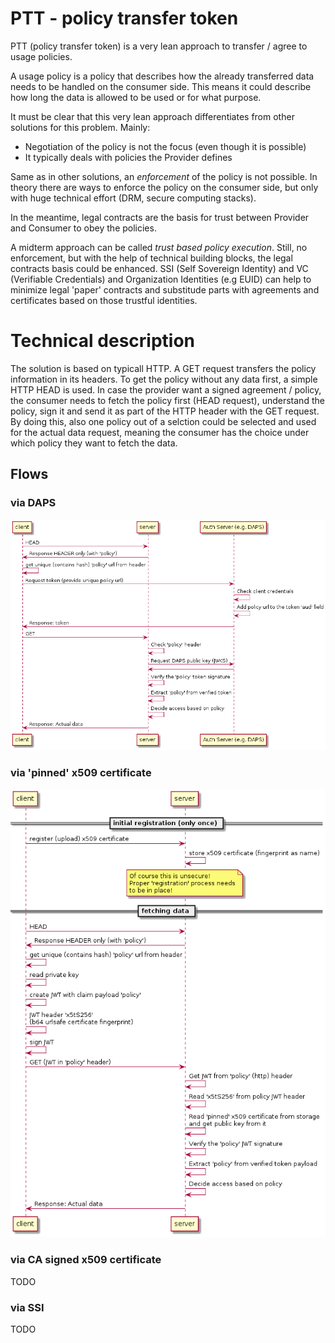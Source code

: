 # PTT - policy transfer token
PTT (policy transfer token) is a very lean approach to transfer / agree to usage policies.

A usage policy is a policy that describes how the already transferred data needs to be handled on the consumer side. This means it could describe how long the data is allowed to be used or for what purpose.

It must be clear that this very lean approach differentiates from other solutions for this problem. Mainly:
- Negotiation of the policy is not the focus (even though it is possible)
- It typically deals with policies the Provider defines

Same as in other solutions, an *enforcement* of the policy is not possible. In theory there are ways to enforce the policy on the consumer side, but only with huge technical effort (DRM, secure computing stacks).

In the meantime, legal contracts are the basis for trust between Provider and Consumer to obey the policies.

A midterm approach can be called *trust based policy execution*. Still, no enforcement, but with the help of technical building blocks, the legal contracts basis could be enhanced. SSI (Self Sovereign Identity) and VC (Verifiable Credentials) and Organization Identities (e.g EUID) can help to minimize legal 'paper' contracts and substitude parts with agreements and certificates based on those trustful identities.

# Technical description
The solution is based on typicall HTTP. A GET request transfers the policy information in its headers.
To get the policy without any data first, a simple HTTP HEAD is used. In case the provider want a signed agreement / policy, the consumer needs to fetch the policy first (HEAD request), understand the policy, sign it and send it as part of the HTTP header with the GET request. By doing this, also one policy out of a selction could be selected and used for the actual data request, meaning the consumer has the choice under which policy they want to fetch the data.

## Flows
### via DAPS
![DAPS Flow](./client_daps_signed_policy.png)

### via 'pinned' x509 certificate
![x509 pinned Flow](./client_x509_signed_policy.png)

### via CA signed x509 certificate
TODO
### via SSI
TODO
